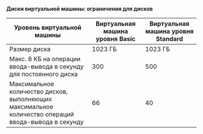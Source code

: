 **Диски виртуальной машины: ограничения для дисков**

| Уровень виртуальной машины | Виртуальная машина уровня Basic | Виртуальная машина уровня Standard |
| --- | --- | --- |
| Размер диска |1023 ГБ |1023 ГБ |
| Макс. 8 КБ на операции ввода-вывода в секунду для постоянного диска |300 |500 |
| Максимальное количество дисков, выполняющих максимальное количество операций ввода-вывода в секунду |66 |40 |



<!--HONumber=Nov16_HO3-->


